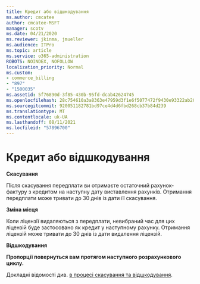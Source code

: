 ```yaml
---
title: Кредит або відшкодування
ms.author: cmcatee
author: cmcatee-MSFT
manager: scotv
ms.date: 04/21/2020
ms.reviewer: jkinma, jmueller
ms.audience: ITPro
ms.topic: article
ms.service: o365-administration
ROBOTS: NOINDEX, NOFOLLOW
localization_priority: Normal
ms.custom:
- commerce_billing
- "897"
- "1500035"
ms.assetid: 5f76890d-3f85-430b-95fd-dcab42624745
ms.openlocfilehash: 28c754610a3a8363e47959d3f1e6f5077472f9430e93322ab20cba2ad0ac7390
ms.sourcegitcommit: 920051182781bd97ce4d4d6fbd268cb37b84d239
ms.translationtype: MT
ms.contentlocale: uk-UA
ms.lasthandoff: 08/11/2021
ms.locfileid: "57896700"
---
```

# <a name="creditrefund"></a>Кредит або відшкодування

**Скасування**
  
Після скасування передплати ви отримаєте остаточний рахунок-фактуру з кредитом на наступну дату виставлення рахунків. Отримання передплати може тривати до 30 днів із дати її скасування.
  
**Зміна місця**
  
Коли ліцензії видаляються з передплати, невибраний час для цих ліцензій буде застосовано як кредит у наступному рахунку. Отримання ліцензій може тривати до 30 днів із дати видалення ліцензій.

**Відшкодування**

**Пропорції повернуться вам протягом наступного розрахункового циклу.**

Докладні відомості див. [в процесі скасування та відшкодування](https://docs.microsoft.com/microsoft-365/commerce/subscriptions/cancel-your-subscription). 
